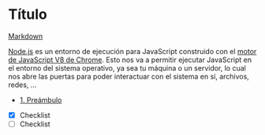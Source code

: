 # Título
[Markdown](https://es.wikipedia.org/wiki/Markdown)

[Node.js](https://nodejs.org/es/) es un entorno de ejecución para JavaScript
construido con el [motor de JavaScript V8 de Chrome](https://developers.google.com/v8/).
Esto  nos va a permitir ejecutar JavaScript en el entorno del sistema operativo,
ya sea tu máquina o un servidor, lo cual nos abre las puertas para poder
interactuar con el sistema en sí, archivos, redes, ...
- [1. Preámbulo](#1-preámbulo)

- [x] Checklist
- [ ] Checklist